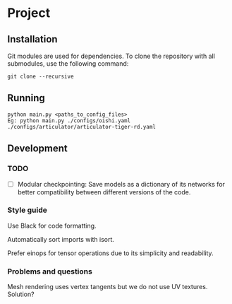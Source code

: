 # Project

## Installation
Git modules are used for dependencies. To clone the repository with all submodules, use the following command:
```
git clone --recursive
```

## Running 
```
python main.py <paths_to_config_files>
Eg: python main.py ./configs/oishi.yaml ./configs/articulator/articulator-tiger-rd.yaml
```

## Development

### TODO
- [ ] Modular checkpointing: Save models as a dictionary of its networks for better compatibility between different versions of the code.

### Style guide
Use Black for code formatting.

Automatically sort imports with isort.

Prefer einops for tensor operations due to its simplicity and readability.

### Problems and questions
Mesh rendering uses vertex tangents but we do not use UV textures. Solution?

